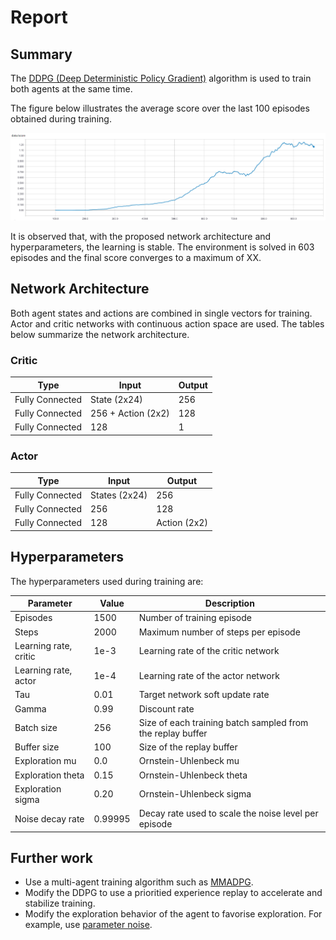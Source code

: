 # Report 

## Summary 
The [DDPG (Deep Deterministic Policy Gradient)](https://arxiv.org/abs/1509.02971) algorithm is used to train both agents at the same time.

The figure below illustrates the average score over the last 100 episodes obtained during training.

![Average Score](assets/score_train.png)

It is observed that, with the proposed network architecture and hyperparameters, the learning is stable. The environment is solved in 603 episodes and the final score converges to a maximum of XX.

## Network Architecture 

Both agent states and actions are combined in single vectors for training. Actor and critic networks with continuous action space are used. The tables below summarize the network architecture.

### Critic 

| Type | Input | Output |
------------ | ------------- | -------------
Fully Connected | State (2x24) | 256
Fully Connected | 256 + Action (2x2) | 128
Fully Connected | 128 | 1 

### Actor

| Type | Input | Output |
------------ | ------------- | -------------
Fully Connected | States (2x24) | 256
Fully Connected | 256 | 128
Fully Connected | 128 | Action (2x2) 

## Hyperparameters

The hyperparameters used during training are:

Parameter | Value | Description
------------ | ------------- | -------------
Episodes | 1500 | Number of training episode
Steps | 2000 | Maximum number of steps per episode
Learning rate, critic | 1e-3 | Learning rate of the critic network
Learning rate, actor | 1e-4 | Learning rate of the actor network
Tau | 0.01 | Target network soft update rate
Gamma | 0.99 | Discount rate 
Batch size | 256 | Size of each training batch sampled from the replay buffer
Buffer size | 100 | Size of the replay buffer
Exploration mu | 0.0 | Ornstein-Uhlenbeck mu
Exploration theta | 0.15 | Ornstein-Uhlenbeck theta
Exploration sigma | 0.20 | Ornstein-Uhlenbeck sigma
Noise decay rate |  0.99995 | Decay rate used to scale the noise level per episode

## Further work 

- Use a multi-agent training algorithm such as [MMADPG](https://arxiv.org/abs/1706.02275).
- Modify the DDPG to use a prioritied experience replay to accelerate and stabilize training.
- Modify the exploration behavior of the agent to favorise exploration. For example, use [parameter noise](https://blog.openai.com/better-exploration-with-parameter-noise/).


